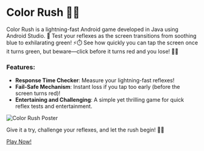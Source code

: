 # Color Rush 🎨🚀

Color Rush is a lightning-fast Android game developed in Java using Android Studio. 📱 Test your reflexes as the screen transitions from soothing blue to exhilarating green! ⚡️⏱️ See how quickly you can tap the screen once it turns green, but beware—click before it turns red and you lose! 🛑🔥

### Features:
- **Response Time Checker**: Measure your lightning-fast reflexes!
- **Fail-Safe Mechanism**: Instant loss if you tap too early (before the screen turns red)!
- **Entertaining and Challenging**: A simple yet thrilling game for quick reflex tests and entertainment.

![Color Rush Poster](https://raw.githubusercontent.com/r04nx/color-rush/master/pamphlet/pamphlet-min.png)

Give it a try, challenge your reflexes, and let the rush begin! 🌈🚦

[Play Now!](https://github.com/r04nx/color-rush/releases/tag/Final)
